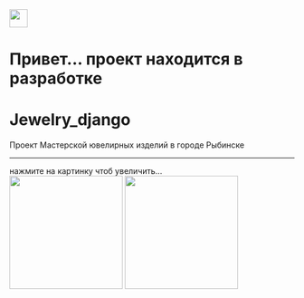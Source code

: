 <img src="https://github.com/blackcater/blackcater/raw/main/images/Hi.gif" height="32"/>

# Привет... проект находится в разработке
# Jewelry_django
Проект Мастерской ювелирных изделий в городе Рыбинске  
___
нажмите на картинку чтоб увеличить...   
<img src="https://sun9-13.userapi.com/impg/phuHJQ-r8TRPHToNe5knOItVlmgropGVnqOOCQ/j1xdpJIVhz8.jpg?size=991x1080&quality=95&sign=2adbe1a9f0b070535f376e5e8b96da03&type=album" width="200"> 
<img src="https://sun9-38.userapi.com/impg/QwE1d7-J1hNUKnD-ts6lNcQ1NRXnnUYskXFk_A/jZGxNe6UCes.jpg?size=1131x1103&quality=95&sign=58bb9d79cca96b360f95e9379a56889b&type=album" width="200">  